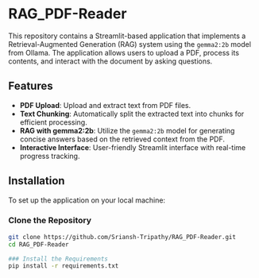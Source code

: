 # RAG_PDF-Reader

This repository contains a Streamlit-based application that implements a Retrieval-Augmented Generation (RAG) system using the `gemma2:2b` model from Ollama. The application allows users to upload a PDF, process its contents, and interact with the document by asking questions.

## Features

- **PDF Upload**: Upload and extract text from PDF files.
- **Text Chunking**: Automatically split the extracted text into chunks for efficient processing.
- **RAG with gemma2:2b**: Utilize the `gemma2:2b` model for generating concise answers based on the retrieved context from the PDF.
- **Interactive Interface**: User-friendly Streamlit interface with real-time progress tracking.

## Installation

To set up the application on your local machine:

### Clone the Repository

```bash
git clone https://github.com/Sriansh-Tripathy/RAG_PDF-Reader.git
cd RAG_PDF-Reader

### Install the Requirements
pip install -r requirements.txt
